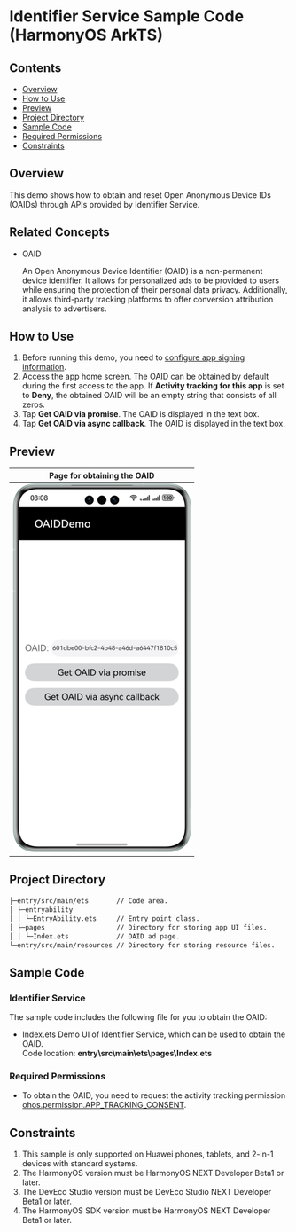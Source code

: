 # Identifier Service Sample Code (HarmonyOS ArkTS)
## Contents

* [Overview](#Overview)
* [How to Use](#How-to-Use)
* [Preview](#Preview)
* [Project Directory](#Project-Directory)
* [Sample Code](#Sample-Code)
* [Required Permissions](#Required-Permissions)
* [Constraints](#Constraints)


## Overview
This demo shows how to obtain and reset Open Anonymous Device IDs (OAIDs) through APIs provided by Identifier Service.

## Related Concepts
* OAID

  An Open Anonymous Device Identifier (OAID) is a non-permanent device identifier. It allows for personalized ads to be provided to users while ensuring the protection of their personal data privacy. Additionally, it allows third-party tracking platforms to offer conversion attribution analysis to advertisers.

## How to Use

1. Before running this demo, you need to [configure app signing information](https://developer.huawei.com/consumer/en/doc/harmonyos-guides-V5/application-dev-overview-V5#section42841246144813).
2. Access the app home screen. The OAID can be obtained by default during the first access to the app. If **Activity tracking for this app** is set to **Deny**, the obtained OAID will be an empty string that consists of all zeros.
3. Tap **Get OAID via promise**. The OAID is displayed in the text box.
4. Tap **Get OAID via async callback**. The OAID is displayed in the text box.

## Preview
| **Page for obtaining the OAID**                            |
|------------------------------------------|
| ![avatar](./screenshots/device_en/oaid_en.png) |

## Project Directory
```
├─entry/src/main/ets       // Code area. 
│ ├─entryability
│ │ └─EntryAbility.ets     // Entry point class.
│ ├─pages                  // Directory for storing app UI files.               
│ │ └─Index.ets            // OAID ad page.
└─entry/src/main/resources // Directory for storing resource files.
```

## Sample Code
### Identifier Service
The sample code includes the following file for you to obtain the OAID:

* Index.ets
Demo UI of Identifier Service, which can be used to obtain the OAID.
<br>Code location: **entry\src\main\ets\pages\Index.ets**<br>

### Required Permissions

* To obtain the OAID, you need to request the activity tracking permission [ohos.permission.APP_TRACKING_CONSENT](https://developer.huawei.com/consumer/en/doc/harmonyos-guides-V5/permissions-for-all-V5#ohospermissionapp_tracking_consent).


## Constraints

1. This sample is only supported on Huawei phones, tablets, and 2-in-1 devices with standard systems.
2. The HarmonyOS version must be HarmonyOS NEXT Developer Beta1 or later.
3. The DevEco Studio version must be DevEco Studio NEXT Developer Beta1 or later.
4. The HarmonyOS SDK version must be HarmonyOS NEXT Developer Beta1 or later.
